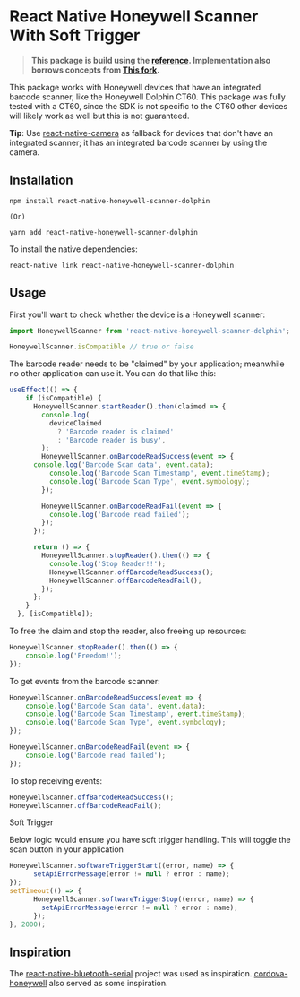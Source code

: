 # React Native Honeywell Scanner With Soft Trigger

> **This package is build using the [reference](https://github.com/Volst/react-native-honeywell-scanner). Implementation also borrows concepts from [This fork](https://github.com/AMI3GOLtd/react-native-honeywell-scanner).**

This package works with Honeywell devices that have an integrated barcode scanner, like the Honeywell Dolphin CT60. This package was fully tested with a CT60, since the SDK is not specific to the CT60 other devices will likely work as well but this is not guaranteed.

**Tip**: Use [react-native-camera](https://github.com/react-native-community/react-native-camera) as fallback for devices that don't have an integrated scanner; it has an integrated barcode scanner by using the camera.

## Installation

```
npm install react-native-honeywell-scanner-dolphin

(Or)

yarn add react-native-honeywell-scanner-dolphin
```

To install the native dependencies:

```
react-native link react-native-honeywell-scanner-dolphin
```

## Usage

First you'll want to check whether the device is a Honeywell scanner:

```js
import HoneywellScanner from 'react-native-honeywell-scanner-dolphin';

HoneywellScanner.isCompatible // true or false
```

The barcode reader needs to be "claimed" by your application; meanwhile no other application can use it. You can do that like this:

```js
useEffect(() => {
    if (isCompatible) {
      HoneywellScanner.startReader().then(claimed => {
        console.log(
          deviceClaimed
            ? 'Barcode reader is claimed'
            : 'Barcode reader is busy',
        );
        HoneywellScanner.onBarcodeReadSuccess(event => {
	  console.log('Barcode Scan data', event.data);
    	  console.log('Barcode Scan Timestamp', event.timeStamp);
    	  console.log('Barcode Scan Type', event.symbology);
        });

        HoneywellScanner.onBarcodeReadFail(event => {
          console.log('Barcode read failed');
        });
      });

      return () => {
        HoneywellScanner.stopReader().then(() => {
          console.log('Stop Reader!!');
          HoneywellScanner.offBarcodeReadSuccess();
          HoneywellScanner.offBarcodeReadFail();
        });
      };
    }
  }, [isCompatible]);
```

To free the claim and stop the reader, also freeing up resources:

```js
HoneywellScanner.stopReader().then(() => {
    console.log('Freedom!');
});
```

To get events from the barcode scanner:

```js
HoneywellScanner.onBarcodeReadSuccess(event => {
    console.log('Barcode Scan data', event.data);
    console.log('Barcode Scan Timestamp', event.timeStamp);
    console.log('Barcode Scan Type', event.symbology);
});

HoneywellScanner.onBarcodeReadFail(event => {
    console.log('Barcode read failed');
});
```

To stop receiving events:

```js
HoneywellScanner.offBarcodeReadSuccess();
HoneywellScanner.offBarcodeReadFail();
```
Soft Trigger

Below logic would ensure you have soft trigger handling. This will toggle the scan button in your application

```js
HoneywellScanner.softwareTriggerStart((error, name) => {
      setApiErrorMessage(error != null ? error : name);
});
setTimeout(() => {
      HoneywellScanner.softwareTriggerStop((error, name) => {
        setApiErrorMessage(error != null ? error : name);
      });
}, 2000);
```


## Inspiration

The [react-native-bluetooth-serial](https://github.com/rusel1989/react-native-bluetooth-serial) project was used as inspiration. [cordova-honeywell](https://github.com/icsfl/cordova-honeywell) also served as some inspiration.
